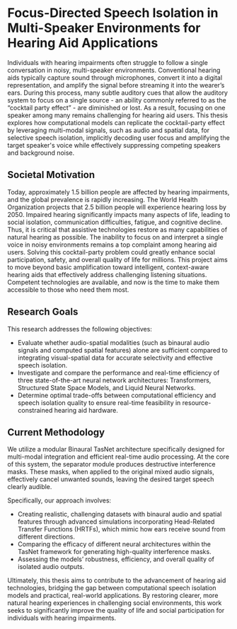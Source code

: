 # Focus-Directed Speech Isolation in Multi-Speaker Environments for Hearing Aid Applications
Individuals with hearing impairments often struggle to follow a single conversation in noisy, multi-speaker environments. Conventional hearing aids typically capture sound through microphones, convert it into a digital representation, and amplify the signal before streaming it into the wearer’s ears. During this process, many subtle auditory cues that allow the auditory system to focus on a single source - an ability commonly referred to as the “cocktail party effect” - are diminished or lost. As a result, focusing on one speaker among many remains challenging for hearing aid users. This thesis explores how computational models can replicate the cocktail-party effect by leveraging multi-modal signals, such as audio and spatial data, for selective speech isolation, implicitly decoding user focus and amplifying the target speaker's voice while effectively suppressing competing speakers and background noise.

## Societal Motivation
Today, approximately 1.5 billion people are affected by hearing impairments, and the global prevalence is rapidly increasing. The World Health Organization projects that 2.5 billion people will experience hearing loss by 2050. Impaired hearing significantly impacts many aspects of life, leading to social isolation, communication difficulties, fatigue, and cognitive decline. Thus, it is critical that assistive technologies restore as many capabilities of natural hearing as possible. The inability to focus on and interpret a single voice in noisy environments remains a top complaint among hearing aid users. Solving this cocktail-party problem could greatly enhance social participation, safety, and overall quality of life for millions. This project aims to move beyond basic amplification toward intelligent, context-aware hearing aids that effectively address challenging listening situations. Competent technologies are available, and now is the time to make them accessible to those who need them most.

## Research Goals
This research addresses the following objectives:

+ Evaluate whether audio-spatial modalities (such as binaural audio signals and computed spatial features) alone are sufficient compared to integrating visual-spatial data for accurate selectivity and effective speech isolation.
+ Investigate and compare the performance and real-time efficiency of three state-of-the-art neural network architectures: Transformers, Structured State Space Models, and Liquid Neural Networks.
+ Determine optimal trade-offs between computational efficiency and speech isolation quality to ensure real-time feasibility in resource-constrained hearing aid hardware.

## Current Methodology

We utilize a modular Binaural TasNet architecture specifically designed for multi-modal integration and efficient real-time audio processing. At the core of this system, the separator module produces destructive interference masks. These masks, when applied to the original mixed audio signals, effectively cancel unwanted sounds, leaving the desired target speech clearly audible.

Specifically, our approach involves:
+ Creating realistic, challenging datasets with binaural audio and spatial features through advanced simulations incorporating Head-Related Transfer Functions (HRTFs), which mimic how ears receive sound from different directions.
+ Comparing the efficacy of different neural architectures within the TasNet framework for generating high-quality interference masks.
+ Assessing the models’ robustness, efficiency, and overall quality of isolated audio outputs.

Ultimately, this thesis aims to contribute to the advancement of hearing aid technologies, bridging the gap between computational speech isolation models and practical, real-world applications. By restoring clearer, more natural hearing experiences in challenging social environments, this work seeks to significantly improve the quality of life and social participation for individuals with hearing impairments.

